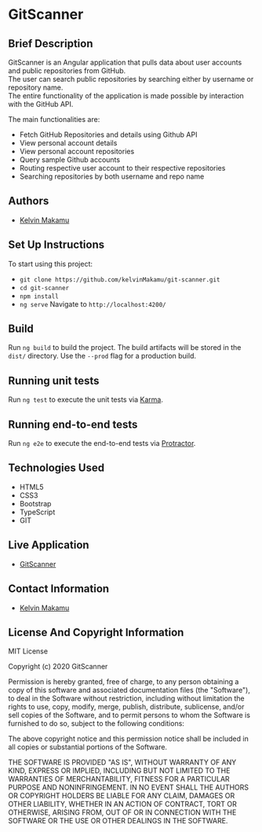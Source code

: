 # GitScanner

## Brief Description

GitScanner is an Angular application that pulls data about user accounts and public repositories from GitHub.<br>
The user can search public repositories by searching either by username or repository name.<br>
The entire functionality of the application is made possible by interaction with the GitHub API. <br>

The main functionalities are:<br>
* Fetch GitHub Repositories and details using Github API
* View personal account details
* View personal account repositories
* Query sample Github accounts 
* Routing respective user account to their respective repositories
* Searching repositories by both username and repo name

## Authors 

* [Kelvin Makamu](https://github.com/kelvinMakamu)

## Set Up Instructions 

To start using this project:

* `git clone https://github.com/kelvinMakamu/git-scanner.git`
* `cd git-scanner`
* `npm install `
* `ng serve` Navigate to `http://localhost:4200/`

## Build

Run `ng build` to build the project. The build artifacts will be stored in the `dist/` directory. Use the `--prod` flag for a production build.

## Running unit tests

Run `ng test` to execute the unit tests via [Karma](https://karma-runner.github.io).

## Running end-to-end tests

Run `ng e2e` to execute the end-to-end tests via [Protractor](http://www.protractortest.org/).

## Technologies Used

* HTML5
* CSS3
* Bootstrap
* TypeScript
* GIT

## Live Application

* [GitScanner](https://kelvinMakamu.github.io/git-scanner/)

## Contact Information

* [Kelvin Makamu](mailto:profmakamu@gmail.com?subject=[GitHub]%20Private%20and%20Confidential)

## License And Copyright Information

MIT License

Copyright (c) 2020 GitScanner

Permission is hereby granted, free of charge, to any person obtaining a copy of this software and associated documentation files (the "Software"), to deal in the Software without restriction, including without limitation the rights to use, copy, modify, merge, publish, distribute, sublicense, and/or sell copies of the Software, and to permit persons to whom the Software is furnished to do so, subject to the following conditions:

The above copyright notice and this permission notice shall be included in all copies or substantial portions of the Software.

THE SOFTWARE IS PROVIDED "AS IS", WITHOUT WARRANTY OF ANY KIND, EXPRESS OR IMPLIED, INCLUDING BUT NOT LIMITED TO THE WARRANTIES OF MERCHANTABILITY, FITNESS FOR A PARTICULAR PURPOSE AND NONINFRINGEMENT. IN NO EVENT SHALL THE AUTHORS OR COPYRIGHT HOLDERS BE LIABLE FOR ANY CLAIM, DAMAGES OR OTHER LIABILITY, WHETHER IN AN ACTION OF CONTRACT, TORT OR OTHERWISE, ARISING FROM, OUT OF OR IN CONNECTION WITH THE SOFTWARE OR THE USE OR OTHER DEALINGS IN THE SOFTWARE.
